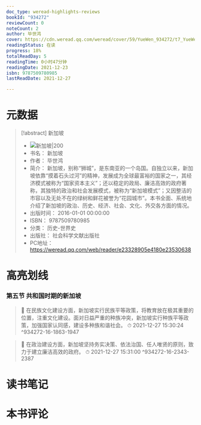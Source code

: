 ```yaml
---
doc_type: weread-highlights-reviews
bookId: "934272"
reviewCount: 0
noteCount: 2
author: 毕世鸿
cover: https://cdn.weread.qq.com/weread/cover/59/YueWen_934272/t7_YueWen_934272.jpg
readingStatus: 在读
progress: 18%
totalReadDay: 5
readingTime: 0小时47分钟
readingDate: 2021-12-23
isbn: 9787509780985
lastReadDate: 2021-12-27

---
```

# 元数据
> [!abstract] 新加坡
> - ![ 新加坡|200](https://cdn.weread.qq.com/weread/cover/59/YueWen_934272/t7_YueWen_934272.jpg)
> - 书名： 新加坡
> - 作者： 毕世鸿
> - 简介： 新加坡，别称“狮城”，是东南亚的一个岛国。自独立以来，新加坡依靠“摸着石头过河”的精神，发展成为全球最富裕的国家之一，其经济模式被称为“国家资本主义”；还以稳定的政局、廉洁高效的政府著称，其独特的政治和社会发展模式，被称为“新加坡模式”；又因整洁的市容以及无处不在的绿树和鲜花被誉为“花园城市”。本书全面、系统地介绍了新加坡的政治、历史、经济、社会、文化、外交各方面的情况。
> - 出版时间： 2016-01-01 00:00:00
> - ISBN： 9787509780985
> - 分类： 历史-世界史
> - 出版社： 社会科学文献出版社
> - PC地址：https://weread.qq.com/web/reader/e23328905e4180e23530638

# 高亮划线

### 第五节 共和国时期的新加坡

> 📌 在民族文化建设方面，新加坡实行民族平等政策，将教育放在极其重要的位置，注重文化建设。面对日益严重的种族冲突，新加坡实行种族平等政策，加强国家认同感，建设多种族和谐社会。 
> ⏱ 2021-12-27 15:30:24 ^934272-16-1863-1947

> 📌 在政治建设方面，新加坡坚持务实决策、依法治国、任人唯贤的原则，致力于建立廉洁高效的政府。 
> ⏱ 2021-12-27 15:31:00 ^934272-16-2343-2387

# 读书笔记

# 本书评论

